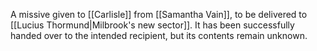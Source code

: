 A missive given to [[Carlisle]] from [[Samantha Vain]], to be delivered to [[Lucius Thormund|Milbrook's new sector]]. It has been successfully handed over to the intended recipient, but its contents remain unknown.
